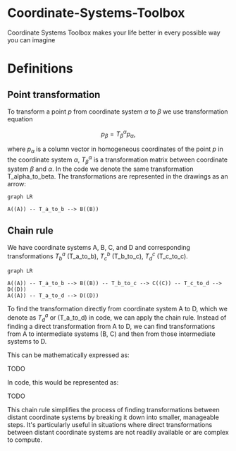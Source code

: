 # Coordinate-Systems-Toolbox
Coordinate Systems Toolbox makes your life better in every possible way you can imagine

# Definitions
## Point transformation
To transform a point $p$ from coordinate system $\alpha$ to $\beta$ we use transformation equation 

$$ p_\beta = T^\alpha_\beta p_\alpha,$$

where $p_\alpha$ is a column vector in homogeneous coordinates of the point $p$ in the coordinate system $\alpha$, $T^\alpha_\beta$ is a transformation matrix between coordinate system $\beta$ and $\alpha$. In the code we denote the same transformation T_alpha_to_beta. The transformations are represented in the drawings as an arrow:
```mermaid
graph LR

A((A)) -- T_a_to_b --> B((B)) 
```
## Chain rule
We have coordinate systems A, B, C, and D and corresponding transformations $T^a_b$ (T_a_to_b), $T^b_c$ (T_b_to_c), $T^c_d$ (T_c_to_c). 

```mermaid
graph LR

A((A)) -- T_a_to_b --> B((B)) -- T_b_to_c --> C((C)) -- T_c_to_d --> D((D))
A((A)) -- T_a_to_d --> D((D))
```

To find the transformation directly from coordinate system A to D, which we denote as $T^a_d$ or (T_a_to_d) in code, we can apply the chain rule. Instead of finding a direct transformation from A to D, we can find transformations from A to intermediate systems (B, C) and then from those intermediate systems to D.

This can be mathematically expressed as:

TODO

In code, this would be represented as:

TODO

This chain rule simplifies the process of finding transformations between distant coordinate systems by breaking it down into smaller, manageable steps. It's particularly useful in situations where direct transformations between distant coordinate systems are not readily available or are complex to compute.
